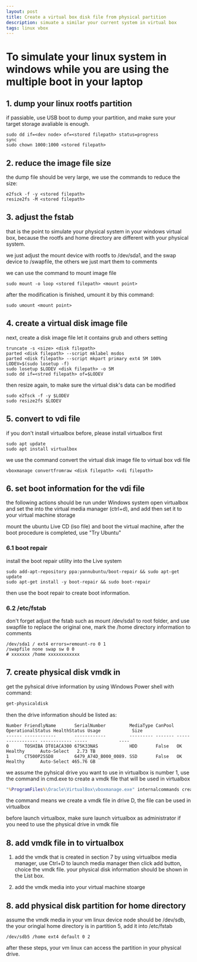 ```yaml
---
layout: post
title: Create a virtual box disk file from physical partition
description: simuate a similar your current system in virtual box
tags: linux vbox
---
```

# To simulate your linux system in windows while you are using the multiple boot in your laptop


## 1. dump your linux rootfs partition
if passiable, use USB boot to dump your partition, and make sure your target storage avaliable is enough.

```shell
sudo dd if=<dev node> of=<stored filepath> status=progress
sync
sudo chown 1000:1000 <stored filepath>
```

## 2. reduce the image file size
the dump file should be very large, we use the commands to reduce the size:

```shell
e2fsck -f -y <stored filepath>
resize2fs -M <stored filepath>
```

## 3. adjust the fstab
that is the point to simulate your physical system in your windows virtual box, because the rootfs and home directory
are different with your physical system.

we just adjust the mount device with rootfs to /dev/sda1,
and the swap device to /swapfile, the others we just mart them to comments

we can use the command to mount image file

```shell
sudo mount -o loop <stored filepath> <mount point>
```

after the modification is finished, umount it by this command:

```shell
sudo umount <mount point>
```

## 4. create a virtual disk image file
next, create a disk image file let it contains grub and others setting

```shell
truncate -s <size> <disk filepath>
parted <disk filepath> --script mklabel msdos
parted <disk filepath> --script mkpart primary ext4 5M 100%
LODEV=$(sudo losetup -f)
sudo losetup $LODEV <disk filepath> -o 5M
sudo dd if=<stred filepath> of=$LODEV
```

then resize again, to make sure the virtual disk's data can be modified

```shell
sudo e2fsck -f -y $LODEV
sudo resize2fs $LODEV
```

## 5. convert to vdi file
if you don't install virtualbox before, please install virtualbox first

```shell
sudo apt update
sudo apt install virtualbox
```

we use the command convert the virtual disk image file to virtual box vdi file

```shell
vboxmanage convertfromraw <disk filepath> <vdi filepath>
```

## 6. set boot information for the vdi file
the following actions should be run under Windows system
open virtualbox and set the <vdi filepath> into the virtual media manager (ctrl+d), and add <vdi filepath>
then set it to your virtual machine storage

mount the ubuntu Live CD (iso file) and boot the virtual machine, after the boot procedure is completed, use "Try Ubuntu"

### 6.1 boot repair
install the boot repair utility into the Live system

```shell
sudo add-apt-repository ppa:yannubuntu/boot-repair && sudo apt-get update
sudo apt-get install -y boot-repair && sudo boot-repair
```

then use the boot repair to create boot information.

### 6.2 /etc/fstab
don't forget adjust the fstab such as mount /dev/sda1 to root folder, and use swapfile to replace the original one,
mark the /home directory information to comments

```shell
/dev/sda1 / ext4 errors=remount-ro 0 1
/swapfile none swap sw 0 0
# xxxxxxx /home xxxxxxxxxxxx
```

## 7. create physical disk vmdk in 
get the pyhsical drive information by using Windows Power shell with command:

```cmd
get-physicaldisk
```

then the drive information should be listed as:

```
Number FriendlyName       SerialNumber         MediaType CanPool OperationalStatus HealthStatus Usage            Size
------ ------------       ------------         --------- ------- ----------------- ------------ -----            ----
0      TOSHIBA DT01ACA300 675K33NAS            HDD       False   OK                Healthy      Auto-Select   2.73 TB
1      CT500P2SSD8        6479_A74D_B000_0089. SSD       False   OK                Healthy      Auto-Select 465.76 GB
```

we assume the pyhsical drive you want to use in virtualbox is number 1,
use the command in cmd.exe to create a vmdk file that will be used in virtualbox

```cmd
"%ProgramFiles%\Oracle\VirtualBox\vboxmanage.exe" internalcommands createrawvmdk -filename D:\PhyHDD.vmdk -rawdisk \\.\PhysicalDrive1
```

the command means we create a vmdk file in drive D, the file can be used in virtualbox

before launch virtualbox, make sure launch virtualbox as administrator if you need to use the physical drive in vmdk file

## 8. add vmdk file in to virtualbox

1. add the vmdk that is created in section 7 by using virtualbox media manager, use Ctrl+D to launch media manager
then click add button, choice the vmdk file.
your physical disk information should be shown in the List box.

2. add the vmdk media into your virtual machine stoarge

## 8. add physical disk partition for home directory
assume the vmdk media in your vm linux device node should be /dev/sdb, the your oringial home directory is in partition 5,
add it into /etc/fstab

```shell
/dev/sdb5 /home ext4 default 0 2
```

after these steps, your vm linux can access the partition in your physical drive.